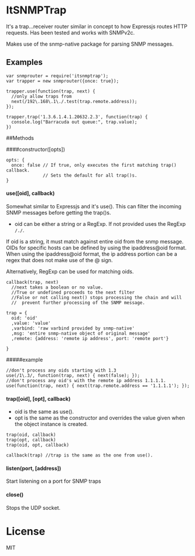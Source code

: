 ItSNMPTrap
==========

It's a trap...receiver router similar in concept to how Expressjs routes HTTP requests. Has been tested and works with SNMPv2c.

Makes use of the snmp-native package for parsing SNMP messages.

## Examples

```
var snmprouter = require('itsnmptrap');
var trapper = new snmprouter({once: true});

trapper.use(function(trap, next) {
  //only allow traps from 
  next(/192\.168\.1\./.test(trap.remote.address));
});

trapper.trap('1.3.6.1.4.1.20632.2.3', function(trap) {
  console.log("Barracuda out queue:", trap.value);
})
```

##Methods

####constructor([opts])

```
opts: {
  once: false // If true, only executes the first matching trap() callback.
              // Sets the default for all trap()s.
}
```

#### use([oid], callback)
Somewhat similar to Expressjs and it's use(). This can filter the incoming SNMP messages before getting the trap()s.

* oid can be either a string or a RegExp. If not provided uses the RegExp `/./`.

If oid is a string, it must match against entire oid from the snmp message.
OIDs for specific hosts can be defined by using the ipaddress@oid format.
When using the ipaddress@oid format, the ip address portion can be a regex that does not make use of the @ sign.

Alternatively, RegExp can be used for matching oids.

```
callback(trap, next)
  //next takes a boolean or no value.
  //True or undefined proceeds to the next filter
  //False or not calling next() stops processing the chain and will 
  //  prevent further processing of the SNMP message.

trap = {
  oid: 'oid'
  ,value: 'value'
  ,varbind: 'raw varbind provided by snmp-native'
  ,msg: 'entire snmp-native object of original message'
  ,remote: {address: 'remote ip address', port: 'remote port'}
  
}
```

#####example
```
//don't process any oids starting with 1.3
use(/1\.3/, function(trap, next) { next(false); });
//don't process any oid's with the remote ip address 1.1.1.1.
use(function(trap, next) { next(trap.remote.address == '1.1.1.1'); });
```



#### trap([oid], [opt], callback)

* oid is the same as use().
* opt is the same as the constructor and overrides the value given when the object instance is created.

```
trap(oid, callback)
trap(opt, callback)
trap(oid, opt, callback)

callback(trap) //trap is the same as the one from use().
```


#### listen(port, [address])
Start listening on a port for SNMP traps

#### close()
Stops the UDP socket.


License
=======
MIT

